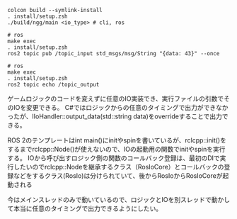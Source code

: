 ```
colcon build --symlink-install
. install/setup.zsh
./build/ngg/main <io_type> # cli, ros
```

```
# ros
make exec
. install/setup.zsh
ros2 topic pub /topic_input std_msgs/msg/String "{data: 43}" --once
```

```
# ros
make exec
. install/setup.zsh
ros2 topic echo /topic_output
```

ゲームロジックのコードを変えずに任意のIO実装でき、実行ファイルの引数でそのIOを変更できる。
C#ではロジックからの任意のタイミングで出力ができなかったが、IIoHandler::output_data(std::string data)をoverrideすることで出力できる。

ROS 2のテンプレートはint main()にinitやspinを書いているが、rclcpp::init()をするまでrclcpp::Node()が使えないので、IOの起動用の関数でinitやspinを実行する。
IOから呼び出すロジック側の関数のコールバック登録は、最初のDIで実行したいのでrclcpp::Nodeを継承するクラス（RosIoCore）とコールバックの登録などをするクラス(RosIo)は分けられていて、後からRosIoからRosIoCoreが起動される

今はメインスレッドのみで動いているので、ロジックとIOを別スレッドで動かして本当に任意のタイミングで出力できるようにしたい。
